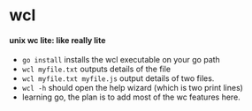 # wcl
#### unix wc lite: like really lite
- `go install` installs the wcl executable on your go path
- `wcl myfile.txt` outputs details of the file
- `wcl myfile.txt myfile.js` output details of two files.
- `wcl -h` should open the help wizard (which is two print lines)
- learning go, the plan is to add most of the wc features here.
